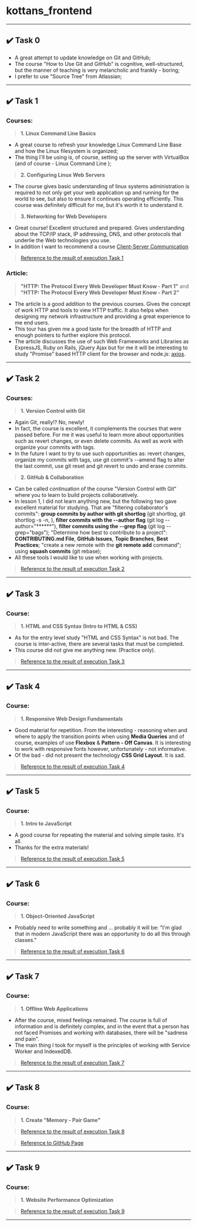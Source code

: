 # kottans_frontend
---------------------
## :heavy_check_mark: Task 0
- A great attempt to update knowledge on Git and GitHub;
- The course "How to Use Git and GitHub" is cognitive, well-structured, but the manner of teaching is very melancholic and frankly - boring;
- I prefer to use "Source Tree" from Atlassian;
--------------------
## :heavy_check_mark: Task 1
### Courses:
>__1. Linux Command Line Basics__
- A great course to refresh your knowledge Linux Command Line Base and how the Linux
filesystem is organized;
- The thing I'll be using is, of course, setting up the server with VirtualBox (and of course - Linux Command Line );

>__2. Configuring Linux Web Servers__
- The course gives basic understanding of linux systems administration is required to not only get your web
application up and running for the world to see, but also to ensure it continues operating efficiently.
This course was definitely difficult for me, but it's worth it to understand it.

>__3. Networking for Web Developers__
- Great course! Excellent structured and prepared. Gives understanding about the TCP/IP stack, IP addressing,
DNS, and other protocols that underlie the Web technologies you use.
- In addition I want to recommend a course [Client-Server Communication](https://www.udacity.com/course/client-server-communication--ud897)

> [Reference to the result of execution Task 1](Task_1/task01.md)

### Article:
>__"HTTP: The Protocol Every Web Developer Must Know - Part 1"__
    and
>__"HTTP: The Protocol Every Web Developer Must Know - Part 2"__

- The article is a good addition to the previous courses. Gives the concept of work HTTP  and tools to view HTTP traffic.
 It also helps when designing my network infrastructure and providing a great experience to me end users.
- This tour has given me a good taste for the breadth of HTTP and enough pointers to further explore this protocol.
- The article discusses the use of such Web Frameworks and Libraries as ExpressJS, Ruby on Rails, jQuery Ajax but for me it will
be interesting to study "Promise" based HTTP client for the browser and node.js: [axios](https://github.com/axios/axios).

--------------------

## :heavy_check_mark: Task 2
### Courses:
>__1. Version Control with Git__
- Again Git, really!? No,  newly!
- In fact, the course is excellent, it complements the courses that were passed before. For me it was useful to learn more about opportunities such as revert changes, or even delete commits. As well as work with organize your commits with tags.
- In the future I want to try to use such opportunities as: revert changes, organize my commits with tags, use git commit's --amend flag to alter the last commit, use git reset and git revert to undo and erase commits.

>__2. GitHub & Collaboration__
- Can be called continuation of the course "Version Control with Git" where you to learn to build projects collaboratively.
- In lesson 1, I did not learn anything new, but the following two gave excellent material for studying. That are "filtering collaborator's commits": __group commits by author with git shortlog__ (git shortlog, git shortlog -s -n, ), __filter commits with the --author flag__ (git log --author="******"), __filter commits using the --grep flag__ (git log --grep="bags"); "Determine how best to contribute to a project": __CONTRIBUTING.md File__, __GitHub Issues__, __Topic Branches__, __Best Practices__; "create a new remote with the __git remote add__ command"; using __squash commits__ (git rebase);
- All these tools I would like to use when working with projects.

>[Reference to the result of execution Task 2](Task_2/task02.md)

--------------------

## :heavy_check_mark: Task 3
### Course:
>__1. HTML and CSS Syntax (Intro to HTML & CSS)__
- As for the entry level study "HTML and CSS Syntax" is not bad. The course is inter-active, there are several tasks that must be completed.
- This course did not give me anything new. (Practice only).

>[Reference to the result of execution Task 3](Task_3/task03.md)

--------------------

## :heavy_check_mark: Task 4
### Course:
>__1. Responsive Web Design Fundamentals__
- Good material for repetition. From the interesting - reasoning when and where to apply the transition points when using __Media Queries__ and of course, examples of use __Flexbox__ & __Pattern - Off Canvas__. It is interesting to work with responsive fonts however, unfortunately - not informative.
- Of the bad - did not present the technology __CSS Grid Layout__. It is sad.

>[Reference to the result of execution Task 4](Task_4/task04.md)

--------------------

## :heavy_check_mark: Task 5
### Course:
>__1. Intro to JavaScript__

- A good course for repeating the material and solving simple tasks. It's all.
- Thanks for the extra materials!

>[Reference to the result of execution Task 5](Task_5/task05.md)

--------------------

## :heavy_check_mark: Task 6
### Course:
>__1. Object-Oriented JavaScript__

- Probably need to write something and ... probably it will be: "I'm glad that in modern JavaScript there was an opportunity to do all this through classes."

>[Reference to the result of execution Task 6](Task_6/task06.md)

--------------------

## :heavy_check_mark: Task 7
### Course:
>__1. Offline Web Applications__

- After the course, mixed feelings remained. The course is full of information and is definitely complex, and in the event that a person has not faced Promises and working with databases, there will be "sadness and pain".
- The main thing I took for myself is the principles of working with Service Worker and IndexedDB.

>[Reference to the result of execution Task 7](Task_7/task07.md)

--------------------

## :heavy_check_mark: Task 8
### Course:
>__1. Create "Memory - Pair Game"__

>[Reference to the result of execution Task 8](Task_8/task08.md)

>[Reference to GitHub Page](https://alpoliakov.github.io/)

--------------------

## :heavy_check_mark: Task 9
### Course:
>__1. Website Performance Optimization__


>[Reference to the result of execution Task 9](Task_9/task09.md)

--------------------




